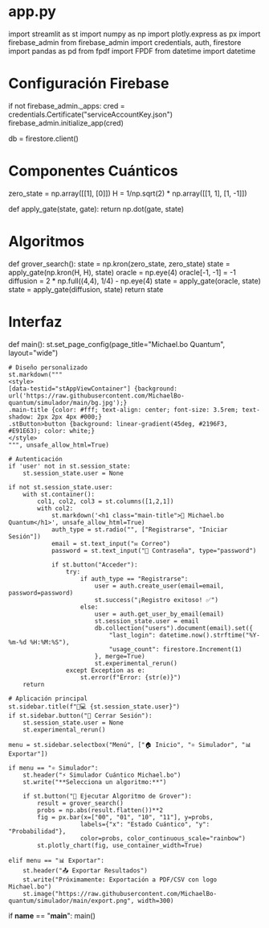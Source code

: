 # app.py 
import streamlit as st
import numpy as np
import plotly.express as px
import firebase_admin
from firebase_admin import credentials, auth, firestore
import pandas as pd
from fpdf import FPDF
from datetime import datetime

# Configuración Firebase
if not firebase_admin._apps:
    cred = credentials.Certificate("serviceAccountKey.json")
    firebase_admin.initialize_app(cred)

db = firestore.client()

# Componentes Cuánticos
zero_state = np.array([[1], [0]])
H = 1/np.sqrt(2) * np.array([[1, 1], [1, -1]])

def apply_gate(state, gate):
    return np.dot(gate, state)

# Algoritmos
def grover_search():
    state = np.kron(zero_state, zero_state)
    state = apply_gate(np.kron(H, H), state)
    oracle = np.eye(4)
    oracle[-1, -1] = -1
    diffusion = 2 * np.full((4,4), 1/4) - np.eye(4)
    state = apply_gate(oracle, state)
    state = apply_gate(diffusion, state)
    return state

# Interfaz
def main():
    st.set_page_config(page_title="Michael.bo Quantum", layout="wide")
    
    # Diseño personalizado
    st.markdown("""
    <style>
    [data-testid="stAppViewContainer"] {background: url('https://raw.githubusercontent.com/MichaelBo-quantum/simulador/main/bg.jpg');}
    .main-title {color: #fff; text-align: center; font-size: 3.5rem; text-shadow: 2px 2px 4px #000;}
    .stButton>button {background: linear-gradient(45deg, #2196F3, #E91E63); color: white;}
    </style>
    """, unsafe_allow_html=True)
    
    # Autenticación
    if 'user' not in st.session_state:
        st.session_state.user = None
    
    if not st.session_state.user:
        with st.container():
            col1, col2, col3 = st.columns([1,2,1])
            with col2:
                st.markdown('<h1 class="main-title">🔮 Michael.bo Quantum</h1>', unsafe_allow_html=True)
                auth_type = st.radio("", ["Registrarse", "Iniciar Sesión"])
                email = st.text_input("✉️ Correo")
                password = st.text_input("🔑 Contraseña", type="password")
                
                if st.button("Acceder"):
                    try:
                        if auth_type == "Registrarse":
                            user = auth.create_user(email=email, password=password)
                            st.success("¡Registro exitoso! ✅")
                        else:
                            user = auth.get_user_by_email(email)
                            st.session_state.user = email
                            db.collection("users").document(email).set({
                                "last_login": datetime.now().strftime("%Y-%m-%d %H:%M:%S"),
                                "usage_count": firestore.Increment(1)
                            }, merge=True)
                            st.experimental_rerun()
                    except Exception as e:
                        st.error(f"Error: {str(e)}")
        return

    # Aplicación principal
    st.sidebar.title(f"👨💻 {st.session_state.user}")
    if st.sidebar.button("🚪 Cerrar Sesión"):
        st.session_state.user = None
        st.experimental_rerun()
    
    menu = st.sidebar.selectbox("Menú", ["🏠 Inicio", "⚛️ Simulador", "📊 Exportar"])
    
    if menu == "⚛️ Simulador":
        st.header("⚡ Simulador Cuántico Michael.bo")
        st.write("**Selecciona un algoritmo:**")
        
        if st.button("🚀 Ejecutar Algoritmo de Grover"):
            result = grover_search()
            probs = np.abs(result.flatten())**2
            fig = px.bar(x=["00", "01", "10", "11"], y=probs, 
                        labels={"x": "Estado Cuántico", "y": "Probabilidad"},
                        color=probs, color_continuous_scale="rainbow")
            st.plotly_chart(fig, use_container_width=True)
            
    elif menu == "📊 Exportar":
        st.header("📤 Exportar Resultados")
        st.write("Próximamente: Exportación a PDF/CSV con logo Michael.bo")
        st.image("https://raw.githubusercontent.com/MichaelBo-quantum/simulador/main/export.png", width=300)

if __name__ == "__main__":
    main()
